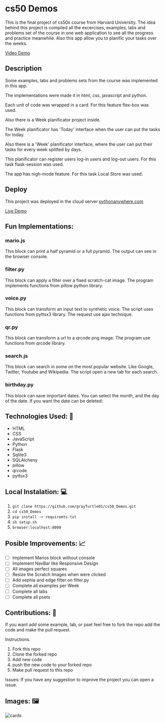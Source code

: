 # cs50 Demos

This is the final project of cs50x course from Harvard University. The idea behind this project is compiled all
the excercises, examples, labs and problems set of the course in one web application to see all the progress and practice meanwhile.
Also this app allow you to planific your tasks over the weeks.

[Video Demo](https://youtu.be/aGzm9kANVbg)

## Description

Some examples, labs and problems sets from the course was implemented in this app.

The implementations were made it in html, css, javascript and python.

Each unit of code was wrapped in a card. For this feature flex-box was used.

Also there is a  Week planificator project inside.

The Week planificator has 'Today' interface when the user can put the tasks for today.

Also there is a 'Week' planificator interface, where the user can put their tasks for every week splitted by days.

This planificator can register users log-in users and log-out users. For this task flask-session was used. 

The app has nigh-mode feature. For this task Local Store was used.

## Deploy
This project was deployed in the cloud server [pythonanywhere.com](http://pythonanywhere.com)

[Live Demo](https://grayturtle.pythonanywhere.com/)

## Fun Implementations:
### mario.js
This block can print a half pyramid or a full pyramid.
The output can see in the browser console.

### filter.py
This block can apply a filter over a fixed scratch-cat image.
The program implements functions from pillow python library.

### voice.py
This block can transform an input text to synthetic voice.
The script uses functions from pyttsx3 library.
The request use ajax technique.

### qr.py
This block can transform a url to a qrcode png image.
The program use functions from qrcode library.

### search.js
This block can search in some on the most popular website.
Like Google, Twitter, Youtube and Wikipedia.
The script open a new tab for each search.

### birthday.py
This block can save important dates.
You can select the month, and the day of the date.
If you want the date can be deleted:


## Technologies Used: 🧰

* HTML
* CSS
* JavaScript
* Python
* Flask
* Sqlite3
* SQLAlcheny
* pillow
* qrcode
* pyttsx3


## Local Instalation: 💻
1. `git clone https://github.com/grayTurtle01/cs50_Demos.git`
2. `cd cs50_Demos`
3. `pip install -r requiremts.txt` 
4. `sh setup.sh`
5. `browser:localhost:8000`

## Posible Improvements: 📈
- [ ] Implement Marios block without console
- [ ] Implement NavBar like Responsive Design
- [ ] All images perfect squares
- [ ] Resize the Scratch Images when were clicked
- [ ] Add sephia and edge filter on filter.py
- [ ] Complete all examples per Week
- [ ] Complete all labs 
- [ ] Complete all psets 

## Contributions: 🎁
If you want add some example, lab, or pset feel free to fork the repo add the code and make the pull request.

Instructions.
1. Fork this repo
2. Clone the forked repo
3. Add new code
4. push the new code to your forked repo
5. Make pull request to this repo

Issues:
If you have any suggestion to improve the project you can open a issue.

## Images: 🖼️
![cards](https://res.cloudinary.com/dqxtoises/image/upload/v1632904463/2021-09-29-031514_545x548_scrot_xlrqr4.png)
